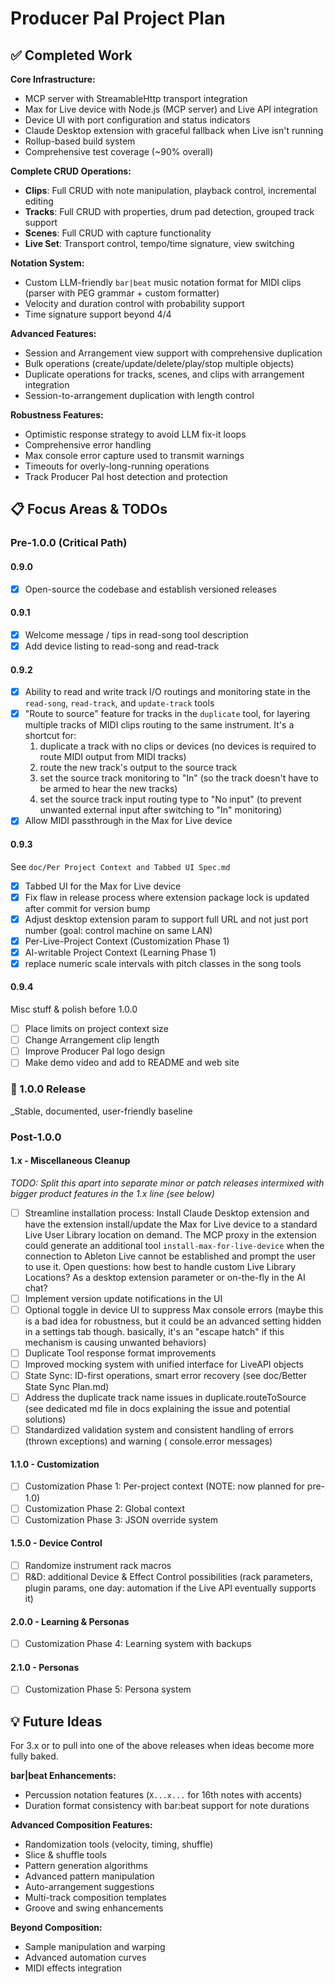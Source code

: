 # Producer Pal Project Plan

## ✅ Completed Work

**Core Infrastructure:**

- MCP server with StreamableHttp transport integration
- Max for Live device with Node.js (MCP server) and Live API integration
- Device UI with port configuration and status indicators
- Claude Desktop extension with graceful fallback when Live isn't running
- Rollup-based build system
- Comprehensive test coverage (~90% overall)

**Complete CRUD Operations:**

- **Clips**: Full CRUD with note manipulation, playback control, incremental
  editing
- **Tracks**: Full CRUD with properties, drum pad detection, grouped track
  support
- **Scenes**: Full CRUD with capture functionality
- **Live Set**: Transport control, tempo/time signature, view switching

**Notation System:**

- Custom LLM-friendly `bar|beat` music notation format for MIDI clips (parser
  with PEG grammar + custom formatter)
- Velocity and duration control with probability support
- Time signature support beyond 4/4

**Advanced Features:**

- Session and Arrangement view support with comprehensive duplication
- Bulk operations (create/update/delete/play/stop multiple objects)
- Duplicate operations for tracks, scenes, and clips with arrangement
  integration
- Session-to-arrangement duplication with length control

**Robustness Features:**

- Optimistic response strategy to avoid LLM fix-it loops
- Comprehensive error handling
- Max console error capture used to transmit warnings
- Timeouts for overly-long-running operations
- Track Producer Pal host detection and protection

## 📋 Focus Areas & TODOs

### Pre-1.0.0 (Critical Path)

#### 0.9.0

- [x] Open-source the codebase and establish versioned releases

#### 0.9.1

- [x] Welcome message / tips in read-song tool description
- [x] Add device listing to read-song and read-track

#### 0.9.2

- [x] Ability to read and write track I/O routings and monitoring state in the
      `read-song`, `read-track`, and `update-track` tools
- [x] "Route to source" feature for tracks in the `duplicate` tool, for layering
      multiple tracks of MIDI clips routing to the same instrument. It's a
      shortcut for:
  1. duplicate a track with no clips or devices (no devices is required to route
     MIDI output from MIDI tracks)
  2. route the new track's output to the source track
  3. set the source track monitoring to "In" (so the track doesn't have to be
     armed to hear the new tracks)
  4. set the source track input routing type to "No input" (to prevent unwanted
     external input after switching to "In" monitoring)
- [x] Allow MIDI passthrough in the Max for Live device

#### 0.9.3

See `doc/Per Project Context and Tabbed UI Spec.md`

- [x] Tabbed UI for the Max for Live device
- [x] Fix flaw in release process where extension package lock is updated after
      commit for version bump
- [x] Adjust desktop extension param to support full URL and not just port
      number (goal: control machine on same LAN)
- [x] Per-Live-Project Context (Customization Phase 1)
- [x] AI-writable Project Context (Learning Phase 1)
- [x] replace numeric scale intervals with pitch classes in the song tools

#### 0.9.4

Misc stuff & polish before 1.0.0

- [ ] Place limits on project context size
- [ ] Change Arrangement clip length
- [ ] Improve Producer Pal logo design
- [ ] Make demo video and add to README and web site

### 🚀 1.0.0 Release

\_Stable, documented, user-friendly baseline

### Post-1.0.0

#### 1.x - Miscellaneous Cleanup

_TODO: Split this apart into separate minor or patch releases intermixed with
bigger product features in the 1.x line (see below)_

- [ ] Streamline installation process: Install Claude Desktop extension and have
      the extension install/update the Max for Live device to a standard Live
      User Library location on demand. The MCP proxy in the extension could
      generate an additional tool `install-max-for-live-device` when the
      connection to Ableton Live cannot be established and prompt the user to
      use it. Open questions: how best to handle custom Live Library Locations?
      As a desktop extension parameter or on-the-fly in the AI chat?
- [ ] Implement version update notifications in the UI
- [ ] Optional toggle in device UI to suppress Max console errors (maybe this is
      a bad idea for robustness, but it could be an advanced setting hidden in a
      settings tab though. basically, it's an "escape hatch" if this mechanism
      is causing unwanted behaviors)
- [ ] Duplicate Tool response format improvements
- [ ] Improved mocking system with unified interface for LiveAPI objects
- [ ] State Sync: ID-first operations, smart error recovery (see doc/Better
      State Sync Plan.md)
- [ ] Address the duplicate track name issues in duplicate.routeToSource (see
      dedicated md file in docs explaining the issue and potential solutions)
- [ ] Standardized validation system and consistent handling of errors (thrown
      exceptions) and warning ( console.error messages)

#### 1.1.0 - Customization

- [ ] Customization Phase 1: Per-project context (NOTE: now planned for pre-1.0)
- [ ] Customization Phase 2: Global context
- [ ] Customization Phase 3: JSON override system

#### 1.5.0 - Device Control

- [ ] Randomize instrument rack macros
- [ ] R&D: additional Device & Effect Control possibilities (rack parameters,
      plugin params, one day: automation if the Live API eventually supports it)

#### 2.0.0 - Learning & Personas

- [ ] Customization Phase 4: Learning system with backups

#### 2.1.0 - Personas

- [ ] Customization Phase 5: Persona system

## 💡 Future Ideas

For 3.x or to pull into one of the above releases when ideas become more fully
baked.

**bar|beat Enhancements:**

- Percussion notation features (`X...x...` for 16th notes with accents)
- Duration format consistency with bar:beat support for note durations

**Advanced Composition Features:**

- Randomization tools (velocity, timing, shuffle)
- Slice & shuffle tools
- Pattern generation algorithms
- Advanced pattern manipulation
- Auto-arrangement suggestions
- Multi-track composition templates
- Groove and swing enhancements

**Beyond Composition:**

- Sample manipulation and warping
- Advanced automation curves
- MIDI effects integration
